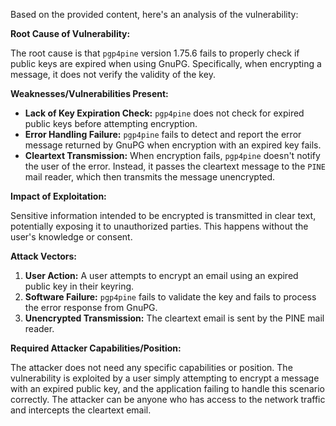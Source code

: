 Based on the provided content, here's an analysis of the vulnerability:

**Root Cause of Vulnerability:**

The root cause is that `pgp4pine` version 1.75.6 fails to properly check if public keys are expired when using GnuPG. Specifically, when encrypting a message, it does not verify the validity of the key.

**Weaknesses/Vulnerabilities Present:**

*   **Lack of Key Expiration Check:** `pgp4pine` does not check for expired public keys before attempting encryption.
*   **Error Handling Failure:** `pgp4pine` fails to detect and report the error message returned by GnuPG when encryption with an expired key fails.
*   **Cleartext Transmission:** When encryption fails, `pgp4pine` doesn't notify the user of the error. Instead, it passes the cleartext message to the `PINE` mail reader, which then transmits the message unencrypted.

**Impact of Exploitation:**

Sensitive information intended to be encrypted is transmitted in clear text, potentially exposing it to unauthorized parties. This happens without the user's knowledge or consent.

**Attack Vectors:**

1.  **User Action:** A user attempts to encrypt an email using an expired public key in their keyring.
2.  **Software Failure:** `pgp4pine` fails to validate the key and fails to process the error response from GnuPG.
3.  **Unencrypted Transmission:** The cleartext email is sent by the PINE mail reader.

**Required Attacker Capabilities/Position:**

The attacker does not need any specific capabilities or position. The vulnerability is exploited by a user simply attempting to encrypt a message with an expired public key, and the application failing to handle this scenario correctly. The attacker can be anyone who has access to the network traffic and intercepts the cleartext email.